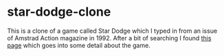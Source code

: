 # star-dodge-clone

This is a clone of a game called Star Dodge which I typed in from an issue of Amstrad Action magazine in 1992. After a bit of searching I found [this page](http://scruss.com/blog/2012/09/08/2d-star-dodge-flies-again/) which goes into some detail about the game.
